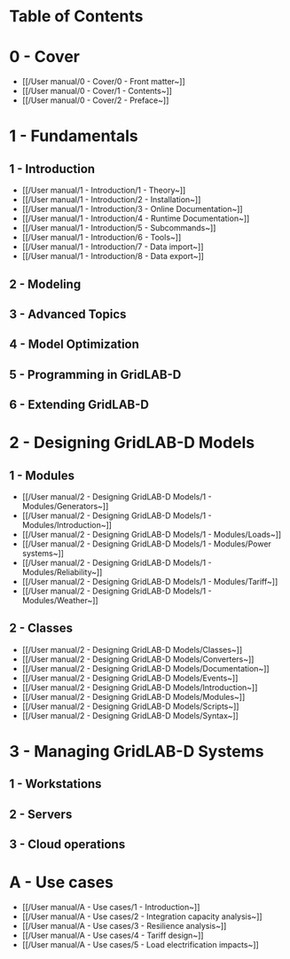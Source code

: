 # Table of Contents

# 0 - Cover
  - [[/User manual/0 - Cover/0 - Front matter~]]
  - [[/User manual/0 - Cover/1 - Contents~]]
  - [[/User manual/0 - Cover/2 - Preface~]]

# 1 - Fundamentals

## 1 - Introduction

  - [[/User manual/1 - Introduction/1 - Theory~]]
  - [[/User manual/1 - Introduction/2 - Installation~]]
  - [[/User manual/1 - Introduction/3 - Online Documentation~]]
  - [[/User manual/1 - Introduction/4 - Runtime Documentation~]]
  - [[/User manual/1 - Introduction/5 - Subcommands~]]
  - [[/User manual/1 - Introduction/6 - Tools~]]
  - [[/User manual/1 - Introduction/7 - Data import~]]
  - [[/User manual/1 - Introduction/8 - Data export~]]

## 2 - Modeling

## 3 - Advanced Topics

## 4 - Model Optimization

## 5 - Programming in GridLAB-D

## 6 - Extending GridLAB-D

# 2 - Designing GridLAB-D Models

## 1 - Modules
  - [[/User manual/2 - Designing GridLAB-D Models/1 - Modules/Generators~]]
  - [[/User manual/2 - Designing GridLAB-D Models/1 - Modules/Introduction~]]
  - [[/User manual/2 - Designing GridLAB-D Models/1 - Modules/Loads~]]
  - [[/User manual/2 - Designing GridLAB-D Models/1 - Modules/Power systems~]]
  - [[/User manual/2 - Designing GridLAB-D Models/1 - Modules/Reliability~]]
  - [[/User manual/2 - Designing GridLAB-D Models/1 - Modules/Tariff~]]
  - [[/User manual/2 - Designing GridLAB-D Models/1 - Modules/Weather~]]

## 2 - Classes
  - [[/User manual/2 - Designing GridLAB-D Models/Classes~]]
  - [[/User manual/2 - Designing GridLAB-D Models/Converters~]]
  - [[/User manual/2 - Designing GridLAB-D Models/Documentation~]]
  - [[/User manual/2 - Designing GridLAB-D Models/Events~]]
  - [[/User manual/2 - Designing GridLAB-D Models/Introduction~]]
  - [[/User manual/2 - Designing GridLAB-D Models/Modules~]]
  - [[/User manual/2 - Designing GridLAB-D Models/Scripts~]]
  - [[/User manual/2 - Designing GridLAB-D Models/Syntax~]]

# 3 - Managing GridLAB-D Systems

## 1 - Workstations

## 2 - Servers

## 3 - Cloud operations

# A - Use cases
  - [[/User manual/A - Use cases/1 - Introduction~]]
  - [[/User manual/A - Use cases/2 - Integration capacity analysis~]]
  - [[/User manual/A - Use cases/3 - Resilience analysis~]]
  - [[/User manual/A - Use cases/4 - Tariff design~]]
  - [[/User manual/A - Use cases/5 - Load electrification impacts~]]

